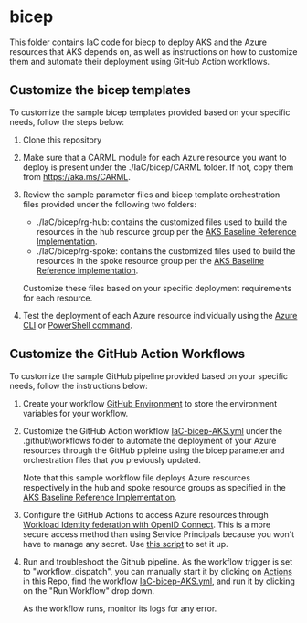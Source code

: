 # bicep

This folder contains IaC code for biecp to deploy AKS and the Azure resources that AKS depends on, as well as instructions on how to customize them and automate their deployment using GitHub Action workflows.

## Customize the bicep templates

To customize the sample bicep templates provided based on your specific needs, follow the steps below:

1. Clone this repository
   
2. Make sure that a CARML module for each Azure resource you want to deploy is present under the ./IaC/bicep/CARML folder. If not, copy them from https://aka.ms/CARML.

3. Review the sample parameter files and bicep template orchestration files provided under the following two folders:

    - ./IaC/bicep/rg-hub: contains the customized files used to build the resources in the hub resource group per the [AKS Baseline Reference Implementation](https://github.com/mspnp/aks-baseline).
    - ./IaC/bicep/rg-spoke: contains the customized files used to build the resources in the spoke resource group per the [AKS Baseline Reference Implementation](https://github.com/mspnp/aks-baseline).

   Customize these files based on your specific deployment requirements for each resource.

4. Test the deployment of each Azure resource individually using the [Azure CLI](https://docs.microsoft.com/azure/azure-resource-manager/bicep/deploy-cli) or [PowerShell command](https://docs.microsoft.com/azure/azure-resource-manager/bicep/deploy-powershell).

## Customize the GitHub Action Workflows
To customize the sample GitHub pipeline provided based on your specific needs, follow the instructions below:

1. Create your workflow [GitHub Environment](https://docs.github.com/en/actions/deployment/targeting-different-environments/using-environments-for-deployment?msclkid=62181fb1ab7511ec9be085113913a757) to store the environment variables for your workflow.

2. Customize the GitHub Action workflow [IaC-bicep-AKS.yml](https://github.com/Azure/aks-baseline-automation/blob/main/.github/workflows/IaC-bicep-AKS.yml) under the .github\workflows folder to automate the deployment of your Azure resources through the GitHub pipleine using the bicep parameter and orchestration files that you previously updated. 

    Note that this sample workflow file deploys Azure resources respectively in the hub and spoke resource groups as specified in the [AKS Baseline Reference Implementation](https://github.com/mspnp/aks-baseline).

3. Configure the GitHub Actions to access Azure resources through [Workload Identity federation with OpenID Connect](https://docs.microsoft.com/en-us/azure/developer/github/connect-from-azure?tabs=azure-portal%2Cwindows#use-the-azure-login-action-with-openid-connect). This is a more secure access method than using Service Principals because you won't have to manage any secret. Use [this script](../../docs/oidc-federated-credentials.md) to set it up.

4. Run and troubleshoot the Github pipeline.
   As the workflow trigger is set to "workflow_dispatch", you can manually start it by clicking on [Actions](https://github.com/Azure/aks-baseline-automation/actions) in this Repo, find the workflow [IaC-bicep-AKS.yml](https://github.com/Azure/aks-baseline-automation/blob/main/.github/workflows/IaC-bicep-AKS.yml), and run it by clicking on the "Run Workflow" drop down. 
   
   As the workflow runs, monitor its logs for any error.
